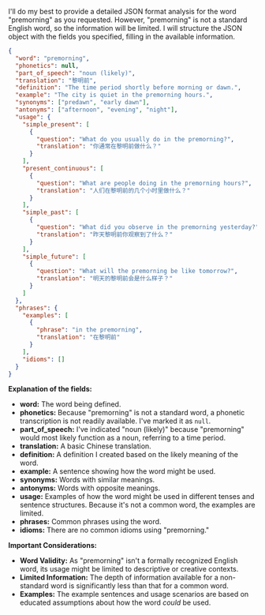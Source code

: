 I'll do my best to provide a detailed JSON format analysis for the word "premorning" as you requested. However, "premorning" is not a standard English word, so the information will be limited. I will structure the JSON object with the fields you specified, filling in the available information.

```json
{
  "word": "premorning",
  "phonetics": null,
  "part_of_speech": "noun (likely)",
  "translation": "黎明前",
  "definition": "The time period shortly before morning or dawn.",
  "example": "The city is quiet in the premorning hours.",
  "synonyms": ["predawn", "early dawn"],
  "antonyms": ["afternoon", "evening", "night"],
  "usage": {
    "simple_present": [
      {
        "question": "What do you usually do in the premorning?",
        "translation": "你通常在黎明前做什么？"
      }
    ],
    "present_continuous": [
      {
        "question": "What are people doing in the premorning hours?",
        "translation": "人们在黎明前的几个小时里做什么？"
      }
    ],
    "simple_past": [
      {
        "question": "What did you observe in the premorning yesterday?",
        "translation": "昨天黎明前你观察到了什么？"
      }
    ],
    "simple_future": [
      {
        "question": "What will the premorning be like tomorrow?",
        "translation": "明天的黎明前会是什么样子？"
      }
    ]
  },
  "phrases": {
    "examples": [
      {
        "phrase": "in the premorning",
        "translation": "在黎明前"
      }
    ],
    "idioms": []
  }
}
```

**Explanation of the fields:**

*   **word:** The word being defined.
*   **phonetics:** Because "premorning" is not a standard word, a phonetic transcription is not readily available. I've marked it as `null`.
*   **part\_of\_speech:** I've indicated "noun (likely)" because "premorning" would most likely function as a noun, referring to a time period.
*   **translation:** A basic Chinese translation.
*   **definition:** A definition I created based on the likely meaning of the word.
*   **example:** A sentence showing how the word might be used.
*   **synonyms:** Words with similar meanings.
*   **antonyms:** Words with opposite meanings.
*   **usage:** Examples of how the word might be used in different tenses and sentence structures. Because it's not a common word, the examples are limited.
*   **phrases:** Common phrases using the word.
*   **idioms:** There are no common idioms using "premorning."

**Important Considerations:**

*   **Word Validity:** As "premorning" isn't a formally recognized English word, its usage might be limited to descriptive or creative contexts.
*   **Limited Information:** The depth of information available for a non-standard word is significantly less than that for a common word.
*   **Examples:** The example sentences and usage scenarios are based on educated assumptions about how the word *could* be used.
 
